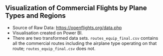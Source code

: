 ## Visualization of Commercial Flights by Plane Types and Regions                                                                        

* Source of Raw Data: https://openflights.org/data.php 
* Visualisation created on Power BI.
* There are two transformed data sets. `routes_equip_final.csv` contains all the commercial routes including the airplane type operating on that route; `routes_equip_final.csv` does not.
